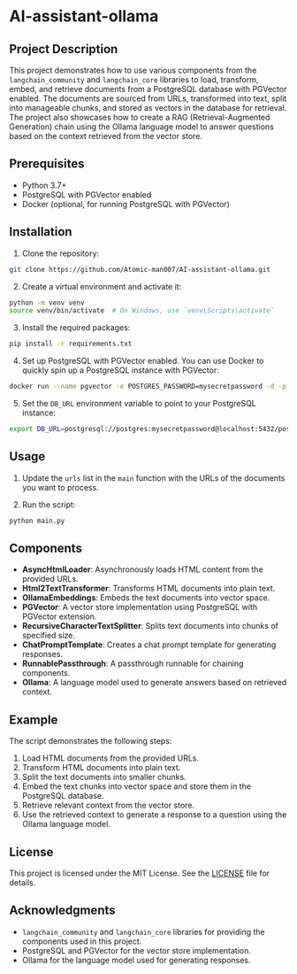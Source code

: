 # AI-assistant-ollama

## Project Description

This project demonstrates how to use various components from the `langchain_community` and `langchain_core` libraries to load, transform, embed, and retrieve documents from a PostgreSQL database with PGVector enabled. The documents are sourced from URLs, transformed into text, split into manageable chunks, and stored as vectors in the database for retrieval. The project also showcases how to create a RAG (Retrieval-Augmented Generation) chain using the Ollama language model to answer questions based on the context retrieved from the vector store.

## Prerequisites

- Python 3.7+
- PostgreSQL with PGVector enabled
- Docker (optional, for running PostgreSQL with PGVector)

## Installation

1. Clone the repository:

```bash
git clone https://github.com/Atomic-man007/AI-assistant-ollama.git
```

2. Create a virtual environment and activate it:

```bash
python -m venv venv
source venv/bin/activate  # On Windows, use `venv\Scripts\activate`
```

3. Install the required packages:

```bash
pip install -r requirements.txt
```

4. Set up PostgreSQL with PGVector enabled. You can use Docker to quickly spin up a PostgreSQL instance with PGVector:

```bash
docker run --name pgvector -e POSTGRES_PASSWORD=mysecretpassword -d -p 5432:5432 ankane/pgvector
```

5. Set the `DB_URL` environment variable to point to your PostgreSQL instance:

```bash
export DB_URL=postgresql://postgres:mysecretpassword@localhost:5432/postgres
```

## Usage

1. Update the `urls` list in the `main` function with the URLs of the documents you want to process.

2. Run the script:

```bash
python main.py
```

## Components

- **AsyncHtmlLoader**: Asynchronously loads HTML content from the provided URLs.
- **Html2TextTransformer**: Transforms HTML documents into plain text.
- **OllamaEmbeddings**: Embeds the text documents into vector space.
- **PGVector**: A vector store implementation using PostgreSQL with PGVector extension.
- **RecursiveCharacterTextSplitter**: Splits text documents into chunks of specified size.
- **ChatPromptTemplate**: Creates a chat prompt template for generating responses.
- **RunnablePassthrough**: A passthrough runnable for chaining components.
- **Ollama**: A language model used to generate answers based on retrieved context.

## Example

The script demonstrates the following steps:

1. Load HTML documents from the provided URLs.
2. Transform HTML documents into plain text.
3. Split the text documents into smaller chunks.
4. Embed the text chunks into vector space and store them in the PostgreSQL database.
5. Retrieve relevant context from the vector store.
6. Use the retrieved context to generate a response to a question using the Ollama language model.

## License

This project is licensed under the MIT License. See the [LICENSE](LICENSE) file for details.

## Acknowledgments

- `langchain_community` and `langchain_core` libraries for providing the components used in this project.
- PostgreSQL and PGVector for the vector store implementation.
- Ollama for the language model used for generating responses.
